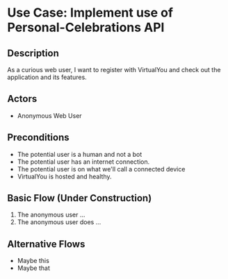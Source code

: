 # Use Case: Implement use of Personal-Celebrations API

## Description
As a curious web user, I want to register with VirtualYou and check out the application
and its features.

## Actors
- Anonymous Web User

## Preconditions
- The potential user is a human and not a bot
- The potential user has an internet connection.
- The potential user is on what we'll call a connected device
- VirtualYou is hosted and healthy.

## Basic Flow (Under Construction)
1. The anonymous user ...
2. The anonymous user does ...

## Alternative Flows
- Maybe this
- Maybe that
